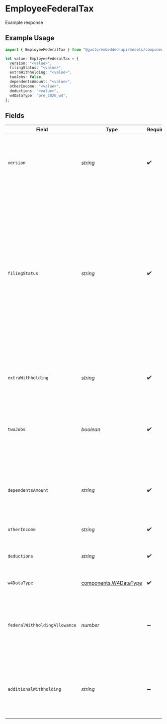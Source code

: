 # EmployeeFederalTax

Example response

## Example Usage

```typescript
import { EmployeeFederalTax } from "@gusto/embedded-api/models/components/employeefederaltax.js";

let value: EmployeeFederalTax = {
  version: "<value>",
  filingStatus: "<value>",
  extraWithholding: "<value>",
  twoJobs: false,
  dependentsAmount: "<value>",
  otherIncome: "<value>",
  deductions: "<value>",
  w4DataType: "pre_2020_w4",
};
```

## Fields

| Field                                                                                                                                                                                                                                                              | Type                                                                                                                                                                                                                                                               | Required                                                                                                                                                                                                                                                           | Description                                                                                                                                                                                                                                                        |
| ------------------------------------------------------------------------------------------------------------------------------------------------------------------------------------------------------------------------------------------------------------------ | ------------------------------------------------------------------------------------------------------------------------------------------------------------------------------------------------------------------------------------------------------------------ | ------------------------------------------------------------------------------------------------------------------------------------------------------------------------------------------------------------------------------------------------------------------ | ------------------------------------------------------------------------------------------------------------------------------------------------------------------------------------------------------------------------------------------------------------------ |
| `version`                                                                                                                                                                                                                                                          | *string*                                                                                                                                                                                                                                                           | :heavy_check_mark:                                                                                                                                                                                                                                                 | The current version of the object. See the [versioning guide](https://docs.gusto.com/embedded-payroll/docs/idempotency) for information on how to use this field.                                                                                                  |
| `filingStatus`                                                                                                                                                                                                                                                     | *string*                                                                                                                                                                                                                                                           | :heavy_check_mark:                                                                                                                                                                                                                                                 | It determines which tax return form an individual will use and is an important factor in computing taxable income. One of:<br/>- Single<br/>- Married<br/>- Head of Household<br/>- Exempt from withholding<br/>- Married, but withhold as Single (does not apply to rev_2020_w4 form) |
| `extraWithholding`                                                                                                                                                                                                                                                 | *string*                                                                                                                                                                                                                                                           | :heavy_check_mark:                                                                                                                                                                                                                                                 | An employee can request an additional amount to be withheld from each paycheck.                                                                                                                                                                                    |
| `twoJobs`                                                                                                                                                                                                                                                          | *boolean*                                                                                                                                                                                                                                                          | :heavy_check_mark:                                                                                                                                                                                                                                                 | If there are only two jobs (i.e., you and your spouse each have a job, or you have two), you can set it to true.                                                                                                                                                   |
| `dependentsAmount`                                                                                                                                                                                                                                                 | *string*                                                                                                                                                                                                                                                           | :heavy_check_mark:                                                                                                                                                                                                                                                 | A dependent is a person other than the taxpayer or spouse who entitles the taxpayer to claim a dependency exemption.                                                                                                                                               |
| `otherIncome`                                                                                                                                                                                                                                                      | *string*                                                                                                                                                                                                                                                           | :heavy_check_mark:                                                                                                                                                                                                                                                 | Other income amount.                                                                                                                                                                                                                                               |
| `deductions`                                                                                                                                                                                                                                                       | *string*                                                                                                                                                                                                                                                           | :heavy_check_mark:                                                                                                                                                                                                                                                 | Deductions other than the standard deduction to reduce withholding.                                                                                                                                                                                                |
| `w4DataType`                                                                                                                                                                                                                                                       | [components.W4DataType](../../models/components/w4datatype.md)                                                                                                                                                                                                     | :heavy_check_mark:                                                                                                                                                                                                                                                 | The version of w4 form.                                                                                                                                                                                                                                            |
| `federalWithholdingAllowance`                                                                                                                                                                                                                                      | *number*                                                                                                                                                                                                                                                           | :heavy_minus_sign:                                                                                                                                                                                                                                                 | *does not apply to rev_2020_w4 form*<br/><br/>An exemption from paying a certain amount of income tax.                                                                                                                                                             |
| `additionalWithholding`                                                                                                                                                                                                                                            | *string*                                                                                                                                                                                                                                                           | :heavy_minus_sign:                                                                                                                                                                                                                                                 | *does not apply to rev_2020_w4 form*<br/><br/>An additional withholding dollar amount                                                                                                                                                                              |